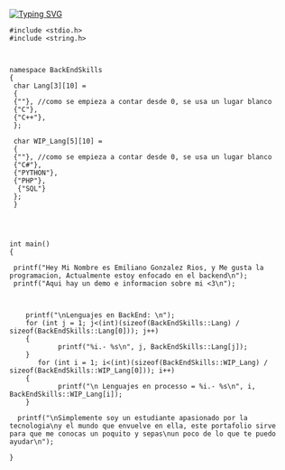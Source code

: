 [![Typing SVG](https://readme-typing-svg.demolab.com?font=Fira+Code&duration=2500&pause=2000&color=4E3DF7&center=true&vCenter=true&multiline=true&random=false&width=540&height=70&lines=Emiliano+Rios%2C+Software+Engineering++Student)](https://git.io/typing-svg)
```
#include <stdio.h>
#include <string.h>



namespace BackEndSkills
{
 char Lang[3][10] = 
 { 
 {""}, //como se empieza a contar desde 0, se usa un lugar blanco
 {"C"},
 {"C++"},
 };

 char WIP_Lang[5][10] = 
 { 
 {""}, //como se empieza a contar desde 0, se usa un lugar blanco
 {"C#"},
 {"PYTHON"},
 {"PHP"},
  {"SQL"}
 };
 }
 



int main()
{

 printf("Hey Mi Nombre es Emiliano Gonzalez Rios, y Me gusta la programacion, Actualmente estoy enfocado en el backend\n");
 printf("Aqui hay un demo e informacion sobre mi <3\n");
  
 

    printf("\nLenguajes en BackEnd: \n");
    for (int j = 1; j<(int)(sizeof(BackEndSkills::Lang) / sizeof(BackEndSkills::Lang[0])); j++)
    {
    		printf("%i.- %s\n", j, BackEndSkills::Lang[j]);
    }
       for (int i = 1; i<(int)(sizeof(BackEndSkills::WIP_Lang) / sizeof(BackEndSkills::WIP_Lang[0])); i++)
    {
    		printf("\n Lenguajes en processo = %i.- %s\n", i, BackEndSkills::WIP_Lang[i]);
    }
  
  printf("\nSimplemente soy un estudiante apasionado por la tecnologia\ny el mundo que envuelve en ella, este portafolio sirve para que me conocas un poquito y sepas\nun poco de lo que te puedo ayudar\n");
    
}
```
